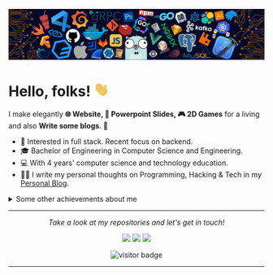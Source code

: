 
![](https://github.com/RakaKuswanto/RakaKuswanto/blob/master/icons/header_.png)

# Hello, folks! <img src="https://raw.githubusercontent.com/RakaKuswanto/RakaKuswanto/master/icons/wave.gif" width="30px">

I make elegantly **🌐 Website, 📑 Powerpoint Slides, 🎮 2D Games** for a living and also **Write some blogs**. 🌈    

* 🧐   Interested in full stack. Recent focus on backend.
* 🎓   Bachelor of Engineering in Computer Science and Engineering.
* 💻   With 4 years' computer science and technology education.
* ✍🏻   I write my personal thoughts on Programming, Hacking & Tech in my [Personal Blog](https://rakakuswanto.github.io/).

<details>
  <summary>Some other achievements about me</summary>
  <br>

<p align="center">
<a href= "https://api.au.badgr.io/public/assertions/gP2l436pQJStDTZDSSOF5g?identity__email=raka.kuswanto%40gmail.com"><img src="https://github.com/RakaKuswanto/RakaKuswanto/blob/master/icons/hacktober.png" height="100" width="100"/></a>
</p>

* 👑   Some GitHub statistical reports:

<p align="center">
<img align="center" src="https://github-readme-stats.vercel.app/api?username=RakaKuswanto&show_icons=true&count_private=true&include_all_commits=true&line_height=21&theme=blueberry" alt="Raka's Github Stats" /></br></br>
<img align="center" src="https://github-readme-stats.vercel.app/api/top-langs/?username=RakaKuswanto&hide_langs_below=1&theme=blueberry&line_height=27&layout=compact" /></br></br>
<img align="center" src="https://github-profile-trophy.vercel.app/?username=RakaKuswanto&row=2&column=3&theme=gruvbox" alt="Raka's Github Trophy" />
</p>

</details>
  
<hr>
<p align="center">
  <i>Take a look at my repositories and let's get in touch!</i>

<p align="center">
<a href= "https://github.com/RakaKuswanto/"><img src="https://img.icons8.com/material-outlined/27/000000/ball-point-pen.png"/></a>
<a href= "https://www.linkedin.com/in/raka-kuswanto-08448b136/"><img src="https://img.icons8.com/material-outlined/30/000000/linkedin.png"/></a>
<a href= "https://rakakuswanto.github.io/"><img src="https://img.icons8.com/material-outlined/27/000000/geography.png"/></a>
</p>

<p  align="center">
<img src="https://visitor-badge.laobi.icu/badge?page_id=RakaKuswanto.RakaKuswanto" alt="visitor badge"/>       
</p>

</p>

---
